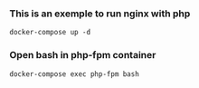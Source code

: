 ### This is an exemple to run nginx with php

```
docker-compose up -d
```

### Open bash in php-fpm container
```
docker-compose exec php-fpm bash
```
